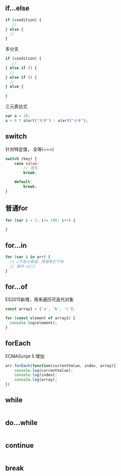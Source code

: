 ## if...else

```javascript
if (condition) {
   //      
} else {
  // 
}
```



多分支

```javascript
if (condition) {
   //      
} else if () {
  // 
} else if () {
  // 
} else {
    
}
```



三元表达式

```javascript
var a = 10;
a > 9 ? alert("大于") : alert("小于");
```



## switch

针对特定值， 全等(===)

```javascript
switch (key) {
    case value:
        // 语句
        break;

    default:
        break;
}
```



## 普通for

```javascript
for (var i = 1; i<= 100; i++) {
    
}
```



## for...in

```javascript
for (var i in arr) {
  // i不是元素值，而是索引下标
  // 操作 a[i]
}
```



## for...of

ES2015新增，用来遍历可迭代对象

```javascript
const array1 = ['a', 'b', 'c'];

for (const element of array1) {
  console.log(element);
}
```



## forEach

ECMAScript 5 增加

```javascript
arr.forEach(function(currentValue, index, array){
    console.log(currentValue);
    console.log(index);
    console.log(array);
})
```





## while

```javascript
```





## do...while

```javascript
```





## continue

```javascript
```





## break

```javascript
```



